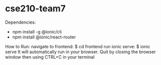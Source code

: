 # cse210-team7

Dependencies:
* npm install -g @ionic/cli
* npm install @ionic/react-router

How to Run:
navigate to frontend: $ cd frontend
run ionic serve: $ ionic serve
It will automatically run in your browser.
Quit by closing the browser window then using CTRL+C in your terminal